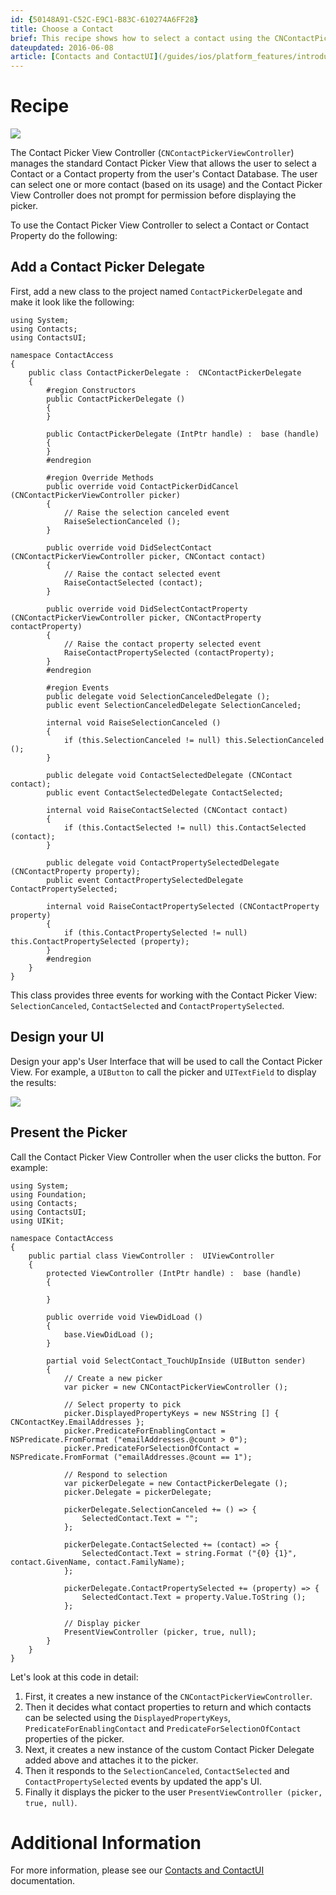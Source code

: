 ```yaml
---
id: {50148A91-C52C-E9C1-B83C-610274A6FF28}  
title: Choose a Contact  
brief: This recipe shows how to select a contact using the CNContactPickerViewController.
dateupdated: 2016-06-08  
article: [Contacts and ContactUI](/guides/ios/platform_features/introduction_to_ios9/contacts/)  
---
```


<a name="Recipe" class="injected"></a>
# Recipe

 [ ![](Images/Choose01.png)](Images/Choose01.png) 
 
The Contact Picker View Controller (`CNContactPickerViewController`) manages the standard Contact Picker View that allows the user to select a Contact or a Contact property from the user's Contact Database. The user can select one or more contact (based on its usage) and the Contact Picker View Controller does not prompt for permission before displaying the picker. 

To use the Contact Picker View Controller to select a Contact or Contact Property do the following: 

<a name="Add-a-Contact-Picker-Delegate" class="injected"></a>
## Add a Contact Picker Delegate

First, add a new class to the project named `ContactPickerDelegate` and make it look like the following: 

```
using System;
using Contacts;
using ContactsUI;

namespace ContactAccess
{
	public class ContactPickerDelegate :  CNContactPickerDelegate
	{
		#region Constructors
		public ContactPickerDelegate ()
		{
		}

		public ContactPickerDelegate (IntPtr handle) :  base (handle)
		{
		}
		#endregion

		#region Override Methods
		public override void ContactPickerDidCancel (CNContactPickerViewController picker)
		{
			// Raise the selection canceled event
			RaiseSelectionCanceled ();
		}

		public override void DidSelectContact (CNContactPickerViewController picker, CNContact contact)
		{
			// Raise the contact selected event
			RaiseContactSelected (contact);
		}

		public override void DidSelectContactProperty (CNContactPickerViewController picker, CNContactProperty contactProperty)
		{
			// Raise the contact property selected event
			RaiseContactPropertySelected (contactProperty);
		}
		#endregion

		#region Events
		public delegate void SelectionCanceledDelegate ();
		public event SelectionCanceledDelegate SelectionCanceled;

		internal void RaiseSelectionCanceled ()
		{
			if (this.SelectionCanceled != null) this.SelectionCanceled ();
		}

		public delegate void ContactSelectedDelegate (CNContact contact);
		public event ContactSelectedDelegate ContactSelected;

		internal void RaiseContactSelected (CNContact contact)
		{
			if (this.ContactSelected != null) this.ContactSelected (contact);
		}

		public delegate void ContactPropertySelectedDelegate (CNContactProperty property);
		public event ContactPropertySelectedDelegate ContactPropertySelected;

		internal void RaiseContactPropertySelected (CNContactProperty property)
		{
			if (this.ContactPropertySelected != null) this.ContactPropertySelected (property);
		}
		#endregion
	}
}
```

This class provides three events for working with the Contact Picker View:  `SelectionCanceled`, `ContactSelected` and `ContactPropertySelected`.

<a name="Design-your-UI" class="injected"></a>
## Design your UI

Design your app's User Interface that will be used to call the Contact Picker View. For example, a `UIButton` to call the picker and `UITextField` to display the results: 

[ ![](Images/Choose02.png)](Images/Choose02.png)

<a name="Present-the-Picker" class="injected"></a>
## Present the Picker

Call the Contact Picker View Controller when the user clicks the button. For example: 

```
using System;
using Foundation;
using Contacts;
using ContactsUI;
using UIKit;

namespace ContactAccess
{
	public partial class ViewController :  UIViewController
	{
		protected ViewController (IntPtr handle) :  base (handle)
		{
			
		}

		public override void ViewDidLoad ()
		{
			base.ViewDidLoad ();
		}

		partial void SelectContact_TouchUpInside (UIButton sender)
		{
			// Create a new picker
			var picker = new CNContactPickerViewController ();

			// Select property to pick
			picker.DisplayedPropertyKeys = new NSString [] { CNContactKey.EmailAddresses };
			picker.PredicateForEnablingContact = NSPredicate.FromFormat ("emailAddresses.@count > 0");
			picker.PredicateForSelectionOfContact = NSPredicate.FromFormat ("emailAddresses.@count == 1");

			// Respond to selection
			var pickerDelegate = new ContactPickerDelegate ();
			picker.Delegate = pickerDelegate;

			pickerDelegate.SelectionCanceled += () => {
				SelectedContact.Text = "";
			};

			pickerDelegate.ContactSelected += (contact) => {
				SelectedContact.Text = string.Format ("{0} {1}", contact.GivenName, contact.FamilyName);
			};

			pickerDelegate.ContactPropertySelected += (property) => {
				SelectedContact.Text = property.Value.ToString ();
			};

			// Display picker
			PresentViewController (picker, true, null);
		}
	}
}
```

Let's look at this code in detail: 

1. First, it creates a new instance of the `CNContactPickerViewController`.
2. Then it decides what contact properties to return and which contacts can be selected using the `DisplayedPropertyKeys`, `PredicateForEnablingContact` and `PredicateForSelectionOfContact` properties of the picker.
3. Next, it creates a new instance of the custom Contact Picker Delegate added above and attaches it to the picker.
4. Then it responds to the `SelectionCanceled`, `ContactSelected` and `ContactPropertySelected` events by updated the app's UI.
5. Finally it displays the picker to the user `PresentViewController (picker, true, null)`.

<a name="Additional_Information" class="injected"></a>
# Additional Information

For more information, please see our [Contacts and ContactUI](/guides/ios/platform_features/introduction_to_ios9/contacts/) documentation.